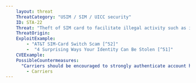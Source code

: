 ```yaml
---
    layout: threat
    ThreatCategory: "USIM / SIM / UICC security"
    ID: STA-22
    Threat: "Theft of SIM card to facilitate illegal activity such as identity fraud and theft of services"
    ThreatOrigin:
    ExploitExample:
        - "AT&T SIM-Card Switch Scam [^52]"
        -  "4 Surprising Ways Your Identity Can Be Stolen [^51]"
    CVEExample:
    PossibleCountermeasures:
      "Carriers should be encouraged to strongly authenticate account holders before allowing account changes such as issuance of new SIM cards":
        - Carriers
---
```


